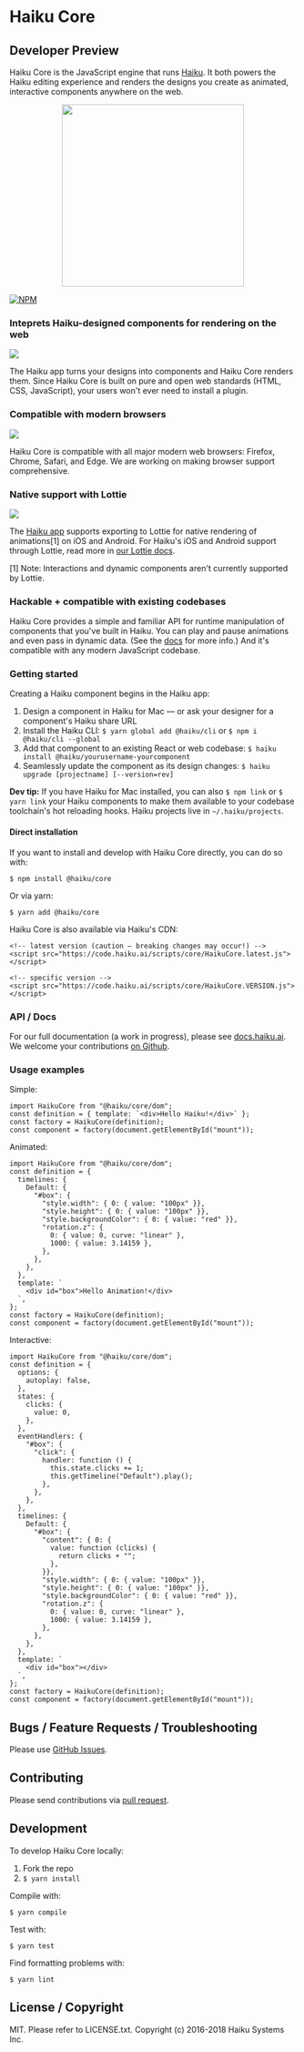 # Haiku Core

## Developer Preview

Haiku Core is the JavaScript engine that runs [Haiku](https://haiku.ai). It both powers the Haiku editing experience and renders the designs you create as animated, interactive components anywhere on the web.

<p align="center">
  <img width="320" src="gif-of-animated-or-interactive-haiku-component.gif">
</p>

[![NPM](https://nodei.co/npm/@haiku/core.png)](https://nodei.co/npm/@haiku/core/)


### Inteprets Haiku-designed components for rendering on the web

<img src='visual-of-code-in-ui-out.png' />

The Haiku app turns your designs into components and Haiku Core renders them. Since Haiku Core is built on pure and open web standards (HTML, CSS, JavaScript), your users won't ever need to install a plugin.


### Compatible with modern browsers

<img src='browser-logos.png' />

Haiku Core is compatible with all major modern web browsers: Firefox, Chrome, Safari, and Edge. We are working on making browser support comprehensive.


### Native support with Lottie

<img src='lottie-and-browser-logos.png' />

The [Haiku app](https://haiku.ai) supports exporting to Lottie for native rendering of animations[1] on iOS and Android. For Haiku's iOS and Android support through Lottie, read more in [our Lottie docs](`link`).

[1] Note: Interactions and dynamic components aren't currently supported by Lottie.


### Hackable + compatible with existing codebases

Haiku Core provides a simple and familiar API for runtime manipulation of components that you've built in Haiku. You can play and pause animations and even pass in dynamic data. (See the [docs](`link`) for more info.) And it's compatible with any modern JavaScript codebase.


### Getting started

Creating a Haiku component begins in the Haiku app:

1. Design a component in Haiku for Mac — or ask your designer for a component's Haiku share URL
2. Install the Haiku CLI: `$ yarn global add @haiku/cli` or `$ npm i @haiku/cli --global`
3. Add that component to an existing React or web codebase: `$ haiku install @haiku/yourusername-yourcomponent`
4. Seamlessly update the component as its design changes: `$ haiku upgrade [projectname] [--version=rev]`

**Dev tip:** If you have Haiku for Mac installed, you can also `$ npm link` or `$ yarn link` your Haiku components to make them available to your codebase toolchain's hot reloading hooks. Haiku projects live in `~/.haiku/projects`.


#### Direct installation

If you want to install and develop with Haiku Core directly, you can do so with:

    $ npm install @haiku/core

Or via yarn:

    $ yarn add @haiku/core

Haiku Core is also available via Haiku's CDN:

    <!-- latest version (caution — breaking changes may occur!) -->
    <script src="https://code.haiku.ai/scripts/core/HaikuCore.latest.js"></script>

    <!-- specific version -->
    <script src="https://code.haiku.ai/scripts/core/HaikuCore.VERSION.js"></script>


### API / Docs

For our full documentation (a work in progress), please see [docs.haiku.ai](https://docs.haiku.ai). We welcome your contributions [on Github](https://github.com/HaikuTeam/docs).


### Usage examples

Simple:

    import HaikuCore from "@haiku/core/dom";
    const definition = { template: `<div>Hello Haiku!</div>` };
    const factory = HaikuCore(definition);
    const component = factory(document.getElementById("mount"));

Animated:

    import HaikuCore from "@haiku/core/dom";
    const definition = {
      timelines: {
        Default: {
          "#box": {
            "style.width": { 0: { value: "100px" }},
            "style.height": { 0: { value: "100px" }},
            "style.backgroundColor": { 0: { value: "red" }},
            "rotation.z": {
              0: { value: 0, curve: "linear" },
              1000: { value: 3.14159 },
            },
          },
        },
      },
      template: `
        <div id="box">Hello Animation!</div>
      `,
    };
    const factory = HaikuCore(definition);
    const component = factory(document.getElementById("mount"));

Interactive:

    import HaikuCore from "@haiku/core/dom";
    const definition = {
      options: {
        autoplay: false,
      },
      states: {
        clicks: {
          value: 0,
        },
      },
      eventHandlers: {
        "#box": {
          "click": {
            handler: function () {
              this.state.clicks += 1;
              this.getTimeline("Default").play();
            },
          },
        },
      },
      timelines: {
        Default: {
          "#box": {
            "content": { 0: { 
              value: function (clicks) {
                return clicks + "";
              },
            }},
            "style.width": { 0: { value: "100px" }},
            "style.height": { 0: { value: "100px" }},
            "style.backgroundColor": { 0: { value: "red" }},
            "rotation.z": {
              0: { value: 0, curve: "linear" },
              1000: { value: 3.14159 },
            },
          },
        },
      },
      template: `
        <div id="box"></div>
      `,
    };
    const factory = HaikuCore(definition);
    const component = factory(document.getElementById("mount"));


## Bugs / Feature Requests / Troubleshooting

Please use [GitHub Issues](https://github.com/HaikuTeam/core/issues).


## Contributing

Please send contributions via [pull request](https://github.com/HaikuTeam/core/pulls).


## Development

To develop Haiku Core locally:

1. Fork the repo
2. `$ yarn install`

Compile with:

    $ yarn compile

Test with:

    $ yarn test

Find formatting problems with:

    $ yarn lint


## License / Copyright

MIT. Please refer to LICENSE.txt. Copyright (c) 2016-2018 Haiku Systems Inc.
